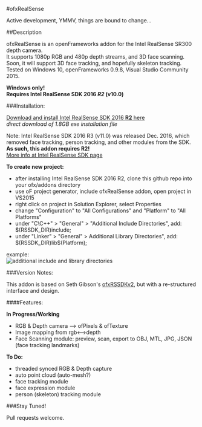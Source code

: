 #ofxRealSense

Active development, YMMV, things are bound to change...

##Description

ofxRealSense is an openFrameworks addon for the Intel RealSense SR300 depth camera.  
It supports 1080p RGB and 480p depth streams, and 3D face scanning. Soon, it will support 3D face tracking, and hopefully skeleton tracking.  
Tested on Windows 10, openFrameworks 0.9.8, Visual Studio Community 2015.

__Windows only!__  
__Requires Intel RealSense SDK 2016 *R2* (v10.0)__

###Installation:

[Download and install Intel RealSense SDK 2016 __R2__ here](http://registrationcenter-download.intel.com/akdlm/irc_nas/vcp/9078/intel_rs_sdk_offline_package_10.0.26.0396.exe)  
_direct download of 1.8GB exe installation file_

Note: Intel RealSense SDK 2016 R3 (v11.0) was released Dec. 2016, which removed face tracking, person tracking, and other modules from the SDK.  
__As such, this addon requires R2!__  
[More info at Intel RealSense SDK page](https://software.intel.com/en-us/intel-realsense-sdk)

__To create new project:__

* after installing Intel RealSense SDK 2016 R2, clone this github repo into your ofx/addons directory
* use oF project generator, include ofxRealSense addon, open project in VS2015
* right click on project in Solution Explorer, select Properties
* change "Configuration" to "All Configurations" and "Platform" to "All Platforms"
* under "C\C++" > "General" > "Additional Include Directories", add:  
$(RSSDK_DIR)include;
* under "Linker" > "General" > Additional Library Directories", add:  
$(RSSDK_DIR)lib\$(Platform);

example:  
![additional include and library directories](https://raw.githubusercontent.com/tyhenry/ofxRealSense/master/readme_addDirs.png)


###Version Notes:

This addon is based on Seth Gibson's [ofxRSSDKv2](https://github.com/tyhenry/ofxRSSDKv2), but with a re-structured interface and design.

####Features:

__In Progress/Working__

* RGB & Depth camera --> ofPixels & ofTexture
* Image mapping from rgb<-->depth
* Face Scanning module: preview, scan, export to OBJ, MTL, JPG, JSON (face tracking landmarks)

__To Do:__

* threaded synced RGB & Depth capture
* auto point cloud (auto-mesh?)
* face tracking module
* face expression module
* person (skeleton) tracking module

###Stay Tuned!

Pull requests welcome.


